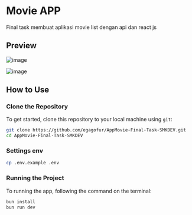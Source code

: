 # Movie APP

Final task membuat aplikasi movie list dengan api dan react js

## Preview

![image](https://github.com/egagofur/AppMovie-Final-Task-SMKDEV/blob/main/public/preview.png)

![image](https://github.com/egagofur/AppMovie-Final-Task-SMKDEV/blob/main/public/previewdetail.png)

## How to Use

### Clone the Repository

To get started, clone this repository to your local machine using `git`:

```bash
git clone https://github.com/egagofur/AppMovie-Final-Task-SMKDEV.git
cd AppMovie-Final-Task-SMKDEV
```

### Settings env

```bash
cp .env.example .env
```

### Running the Project

To running the app, following the command on the terminal:

```bash
bun install
bun run dev
```

